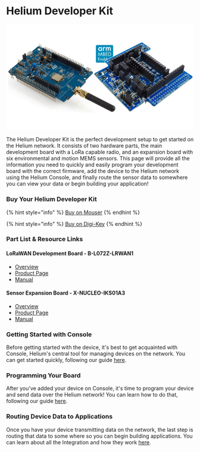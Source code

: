 # Helium Developer Kit

![Helium DevKit](../../.gitbook/assets/devkit.png)

The Helium Developer Kit is the perfect development setup to get started on the Helium network. It consists of two hardware parts, the main development board with a LoRa capable radio, and an expansion board with six environmental and motion MEMS sensors. This page will provide all the information you need to quickly and easily program your development board with the correct firmware, add the device to the Helium network using the Helium Console, and finally route the sensor data to somewhere you can view your data or begin building your application!

### Buy Your Helium Developer Kit

{% hint style="info" %}
[Buy on Mouser](https://www.mouser.com/ProjectManager/ProjectDetail.aspx?State=EDIT&ProjectGUID=a405f943-5ada-49c3-b981-0a38541ed8ab)
{% endhint %}

{% hint style="info" %}
[Buy on Digi-Key](https://www.digikey.com/ordering/shoppingcart)
{% endhint %}

### Part List & Resource Links

#### LoRaWAN Development Board - B-L072Z-LRWAN1

* [Overview](lorawan-development-board.md)
* [Product Page](https://www.st.com/en/evaluation-tools/b-l072z-lrwan1.html)
* [Manual](https://www.st.com/resource/en/user_manual/dm00352032-getting-started-with-ultralowpower-stm32l0-and-lora-discovery-kit-stmicroelectronics.pdf)

#### **Sensor Expansion Board - X-NUCLEO-IKS01A3**

* [Overview](sensor-shield.md)
* [Product Page](https://www.st.com/en/ecosystems/x-nucleo-iks01a3.html)
* [Manual](https://www.st.com/resource/en/user_manual/dm00601501-getting-started-with-the-xnucleoiks01a3-motion-mems-and-environmental-sensor-expansion-board-for-stm32-nucleo-stmicroelectronics.pdf)

### Getting Started with Console

Before getting started with the device, it's best to get acquainted with Console, Helium's central tool for managing devices on the network. You can get started quickly, following our guide [here](../../console/quickstart.md).

### Programming Your Board

After you've added your device on Console, it's time to program your device and send data over the Helium network! You can learn how to do that, following our guide [here](../arduino-quickstart/st-discovery-lrwan1.md).

### Routing Device Data to Applications

Once you have your device transmitting data on the network, the last step is routing that data to some where so you can begin building applications. You can learn about all the Integration and how they work [here](../../console/integrations/). 



### 







